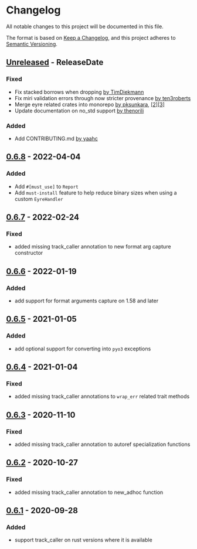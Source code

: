 # Changelog
All notable changes to this project will be documented in this file.

The format is based on [Keep a Changelog](https://keepachangelog.com/en/1.0.0/),
and this project adheres to [Semantic Versioning](https://semver.org/spec/v2.0.0.html).

<!-- next-header -->

## [Unreleased] - ReleaseDate
### Fixed
- Fix stacked borrows when dropping [by TimDiekmann](https://github.com/eyre-rs/eyre/pull/81)
- Fix miri validation errors through now stricter provenance [by ten3roberts](https://github.com/eyre-rs/eyre/pull/103)
- Merge eyre related crates into monorepo [by pksunkara](https://github.com/eyre-rs/eyre/pull/104), [[2]](https://github.com/eyre-rs/eyre/pull/105)[[3]](https://github.com/eyre-rs/eyre/pull/107)
- Update documentation on no_std support [by thenorili](https://github.com/eyre-rs/eyre/pull/111)
### Added
- Add CONTRIBUTING.md [by yaahc](https://github.com/eyre-rs/eyre/pull/99)

## [0.6.8] - 2022-04-04
### Added
- Add `#[must_use]` to `Report`
- Add `must-install` feature to help reduce binary sizes when using a custom `EyreHandler`

## [0.6.7] - 2022-02-24
### Fixed
- added missing track_caller annotation to new format arg capture constructor

## [0.6.6] - 2022-01-19
### Added
- add support for format arguments capture on 1.58 and later

## [0.6.5] - 2021-01-05
### Added
- add optional support for converting into `pyo3` exceptions

## [0.6.4] - 2021-01-04
### Fixed
- added missing track_caller annotations to `wrap_err` related trait methods

## [0.6.3] - 2020-11-10
### Fixed
- added missing track_caller annotation to autoref specialization functions

## [0.6.2] - 2020-10-27
### Fixed
- added missing track_caller annotation to new_adhoc function

## [0.6.1] - 2020-09-28
### Added
- support track_caller on rust versions where it is available


<!-- next-url -->
[Unreleased]: https://github.com/eyre-rs/eyre/compare/v0.6.8...HEAD
[0.6.8]: https://github.com/eyre-rs/eyre/compare/v0.6.7...v0.6.8
[0.6.7]: https://github.com/eyre-rs/eyre/compare/v0.6.6...v0.6.7
[0.6.6]: https://github.com/eyre-rs/eyre/compare/v0.6.5...v0.6.6
[0.6.5]: https://github.com/eyre-rs/eyre/compare/v0.6.4...v0.6.5
[0.6.4]: https://github.com/eyre-rs/eyre/compare/v0.6.3...v0.6.4
[0.6.3]: https://github.com/eyre-rs/eyre/compare/v0.6.2...v0.6.3
[0.6.2]: https://github.com/eyre-rs/eyre/compare/v0.6.1...v0.6.2
[0.6.1]: https://github.com/eyre-rs/eyre/releases/tag/v0.6.1

